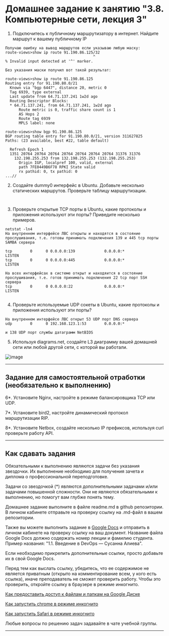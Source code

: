 # Домашнее задание к занятию "3.8. Компьютерные сети, лекция 3"

1. Подключитесь к публичному маршрутизатору в интернет. Найдите маршрут к вашему публичному IP

```
Получаю ошибку на вывод маршрутов если указываю любую маску:
route-views>show ip route 91.190.86.125/32
                                       ^
% Invalid input detected at '^' marker.

Без указания маски получил вот такой результат:

route-views>show ip route 91.190.86.125
Routing entry for 91.190.80.0/21
  Known via "bgp 6447", distance 20, metric 0
  Tag 6939, type external
  Last update from 64.71.137.241 1w2d ago
  Routing Descriptor Blocks:
  * 64.71.137.241, from 64.71.137.241, 1w2d ago
      Route metric is 0, traffic share count is 1
      AS Hops 2
      Route tag 6939
      MPLS label: none

route-views>show bgp 91.190.86.125
BGP routing table entry for 91.190.80.0/21, version 311627825
Paths: (23 available, best #22, table default)
 
  Refresh Epoch 1
  1351 20764 20764 20764 20764 20764 20764 20764 31376 31376
    132.198.255.253 from 132.198.255.253 (132.198.255.253)
      Origin IGP, localpref 100, valid, external
      path 7FE0449B6F78 RPKI State valid
      rx pathid: 0, tx pathid: 0
...//

```
2. Создайте dummy0 интерфейс в Ubuntu. Добавьте несколько статических маршрутов. Проверьте таблицу маршрутизации.

```


```

3. Проверьте открытые TCP порты в Ubuntu, какие протоколы и приложения используют эти порты? Приведите несколько примеров.

```
netstat -ln4
На внутреннем интерфейсе ЛВС открыты и находятся в состояние прослушивания, т.е. готовы принимать подключения 139 и 445 tcp порты SAMBA сервера

tcp        0      0 0.0.0.0:139             0.0.0.0:*               LISTEN
tcp        0      0 0.0.0.0:445             0.0.0.0:*               LISTEN

На всех интерфейсах в системе открыт и находяится в состояние прослушивания, т.е. готов принимать подключения 22 tcp порт SSH сервера
tcp        0      0 0.0.0.0:22              0.0.0.0:*               LISTEN  


```

4. Проверьте используемые UDP сокеты в Ubuntu, какие протоколы и приложения используют эти порты?

```
На внутреннем интерфейсе ЛВС открыт 53 UDP порт DNS сервера 
udp        0      0 192.168.123.1:53        0.0.0.0:*

и 138 UDP порт службы датаграмм NetBIOS

```

5. Используя diagrams.net, создайте L3 диаграмму вашей домашней сети или любой другой сети, с которой вы работали. 

![image](https://user-images.githubusercontent.com/44666536/155854090-15ca374f-4b27-4fe3-b6c8-024b9c5c95aa.png)

 ---
## Задание для самостоятельной отработки (необязательно к выполнению)

6*. Установите Nginx, настройте в режиме балансировщика TCP или UDP.

7*. Установите bird2, настройте динамический протокол маршрутизации RIP.

8*. Установите Netbox, создайте несколько IP префиксов, используя curl проверьте работу API.

 ---

## Как сдавать задания

Обязательными к выполнению являются задачи без указания звездочки. Их выполнение необходимо для получения зачета и диплома о профессиональной переподготовке.

Задачи со звездочкой (*) являются дополнительными задачами и/или задачами повышенной сложности. Они не являются обязательными к выполнению, но помогут вам глубже понять тему.

Домашнее задание выполните в файле readme.md в github репозитории. В личном кабинете отправьте на проверку ссылку на .md-файл в вашем репозитории.

Также вы можете выполнить задание в [Google Docs](https://docs.google.com/document/u/0/?tgif=d) и отправить в личном кабинете на проверку ссылку на ваш документ.
Название файла Google Docs должно содержать номер лекции и фамилию студента. Пример названия: "1.1. Введение в DevOps — Сусанна Алиева".

Если необходимо прикрепить дополнительные ссылки, просто добавьте их в свой Google Docs.

Перед тем как выслать ссылку, убедитесь, что ее содержимое не является приватным (открыто на комментирование всем, у кого есть ссылка), иначе преподаватель не сможет проверить работу. Чтобы это проверить, откройте ссылку в браузере в режиме инкогнито.

[Как предоставить доступ к файлам и папкам на Google Диске](https://support.google.com/docs/answer/2494822?hl=ru&co=GENIE.Platform%3DDesktop)

[Как запустить chrome в режиме инкогнито ](https://support.google.com/chrome/answer/95464?co=GENIE.Platform%3DDesktop&hl=ru)

[Как запустить  Safari в режиме инкогнито ](https://support.apple.com/ru-ru/guide/safari/ibrw1069/mac)

Любые вопросы по решению задач задавайте в чате учебной группы.

---

